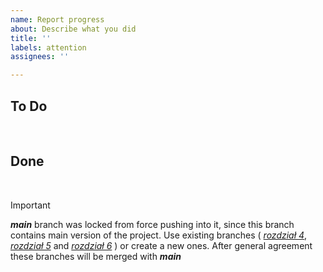```yaml
---
name: Report progress
about: Describe what you did
title: ''
labels: attention
assignees: ''

---
```


## To Do

</br>

## Done

</br>

> [!IMPORTANT]
> **_main_** branch was locked from force pushing into it, since this branch contains main version of the project.
>  Use existing branches ( [_rozdział 4_](https://github.com/volodymyr-tsukanov/bazy-danych-project-apple/tree/rozdzial4), [_rozdział 5_](https://github.com/volodymyr-tsukanov/bazy-danych-project-apple/tree/rozdzial5) and [_rozdział 6_](https://github.com/volodymyr-tsukanov/bazy-danych-project-apple/tree/rozdzial6) ) or create a new ones.
> After general agreement these branches will be merged with **_main_**
